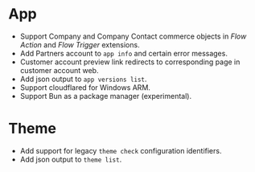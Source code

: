 # App

- Support Company and Company Contact commerce objects in _Flow Action_ and _Flow Trigger_ extensions.
- Add Partners account to `app info` and certain error messages.
- Customer account preview link redirects to corresponding page in customer account web.
- Add json output to `app versions list`.
- Support cloudflared for Windows ARM.
- Support Bun as a package manager (experimental).
# Theme
- Add support for legacy `theme check` configuration identifiers.
- Add json output to `theme list`.
